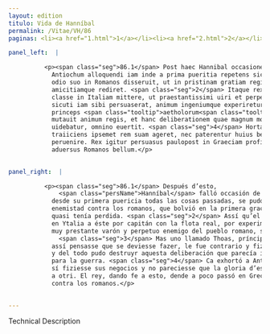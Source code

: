 ```yaml
---
layout: edition
titulo: Vida de Hanníbal
permalink: /Vitae/VH/86
paginas: <li><a href="1.html">1</a></li><li><a href="2.html">2</a></li><li><a href="3.html">3</a></li><li><a href="4.html">4</a></li><li><a href="5.html">5</a></li><li><a href="6.html">6</a></li><li><a href="7.html">7</a></li><li><a href="8.html">8</a></li><li><a href="9.html">9</a></li><li><a href="10.html">10</a></li><li><a href="11.html">11</a></li><li><a href="12.html">12</a></li><li><a href="13.html">13</a></li><li><a href="14.html">14</a></li><li><a href="15.html">15</a></li><li><a href="16.html">16</a></li><li><a href="17.html">17</a></li><li><a href="18.html">18</a></li><li><a href="19.html">19</a></li><li><a href="20.html">20</a></li><li><a href="21.html">21</a></li><li><a href="22.html">22</a></li><li><a href="23.html">23</a></li><li><a href="24.html">24</a></li><li><a href="25.html">25</a></li><li><a href="26.html">26</a></li><li><a href="27.html">27</a></li><li><a href="28.html">28</a></li><li><a href="29.html">29</a></li><li><a href="30.html">30</a></li><li><a href="31.html">31</a></li><li><a href="32.html">32</a></li><li><a href="33.html">33</a></li><li><a href="34.html">34</a></li><li><a href="35.html">35</a></li><li><a href="36.html">36</a></li><li><a href="37.html">37</a></li><li><a href="38.html">38</a></li><li><a href="39.html">39</a></li><li><a href="40.html">40</a></li><li><a href="41.html">41</a></li><li><a href="42.html">42</a></li><li><a href="43.html">43</a></li><li><a href="44.html">44</a></li><li><a href="45.html">45</a></li><li><a href="46.html">46</a></li><li><a href="47.html">47</a></li><li><a href="48.html">48</a></li><li><a href="49.html">49</a></li><li><a href="50.html">50</a></li><li><a href="51.html">51</a></li><li><a href="52.html">52</a></li><li><a href="53.html">53</a></li><li><a href="54.html">54</a></li><li><a href="55.html">55</a></li><li><a href="56.html">56</a></li><li><a href="57.html">57</a></li><li><a href="58.html">58</a></li><li><a href="59.html">59</a></li><li><a href="60.html">60</a></li><li><a href="61.html">61</a></li><li><a href="62.html">62</a></li><li><a href="63.html">63</a></li><li><a href="64.html">64</a></li><li><a href="65.html">65</a></li><li><a href="66.html">66</a></li><li><a href="67.html">67</a></li><li><a href="68.html">68</a></li><li><a href="69.html">69</a></li><li><a href="70.html">70</a></li><li><a href="71.html">71</a></li><li><a href="72.html">72</a></li><li><a href="73.html">73</a></li><li><a href="74.html">74</a></li><li><a href="75.html">75</a></li><li><a href="76.html">76</a></li><li><a href="77.html">77</a></li><li><a href="78.html">78</a></li><li><a href="79.html">79</a></li><li><a href="80.html">80</a></li><li><a href="81.html">81</a></li><li><a href="82.html">82</a></li><li><a href="83.html">83</a></li><li><a href="84.html">84</a></li><li><a href="85.html">85</a></li><li><a href="86.html">86</a></li><li><a href="87.html">87</a></li><li><a href="88.html">88</a></li><li><a href="89.html">89</a></li><li><a href="90.html">90</a></li><li><a href="91.html">91</a></li><li><a href="92.html">92</a></li><li><a href="93.html">93</a></li><li><a href="94.html">94</a></li><li><a href="95.html">95</a></li><li><a href="96.html">96</a></li>

panel_left:  |

          <p><span class="seg">86.1</span> Post haec Hannibal occasionem nactus
            Antiochum alloquendi iam inde a prima pueritia repetens sic seipsum purgauit, sic de
            odio suo in Romanos disseruit, ut in pristinam gratiam regis quam prope amiserat
            amicitiamque rediret. <span class="seg">2</span> Itaque rex constituerat animo hunc ducem cum regia
            classe in Italiam mittere, ut praestantissimi uiri et perpetui hostis populi Romani
            sicuti iam sibi persuaserat, animum ingeniumque experiretur. <span class="seg">3</span> Sed unus Thoas
            princeps <span class="tooltip">aetholorum<span class="tooltiptext">atholorum <span class="siglas">G</span> </span></span> huic sententiae aduersatus seu inuidia seu quod re uera ita agendum censeret,
            mutauit animum regis, et hanc deliberationem quae magnum momentum ad bellum habitura
            uidebatur, omnino euertit. <span class="seg">4</span> Hortatus est enim Antiochum ut in Graeciam
            traiiciens ipsemet rem suam ageret, nec paterentur huius belli gloriam ad alium
            peruenire. Rex igitur persuasus paulopost in Graeciam proficiscitur ad excitandum
            aduersus Romanos bellum.</p>
        

panel_right:  |

          <p><span class="seg">86.1</span> Después d’esto,
              <span class="persName">Hanníbal</span> falló occasión de fablar con Anthíoco y, repetiendo
            desde su primera puericia todas las cosas passadas, se pudo desculpar de <a href="../public/images/1491/180r.png" target="new"><img class="facs" src="https://alfonsodepalencia.github.io/Vitae/public/images/facs_icon.jpg"/></a>[180r,a] tal manera declarando su
            enemistad contra los romanos, que bolvió en la primera gracia y amistad del rey, que ya
            quasi tenía perdida. <span class="seg">2</span> Assí qu’el rey tenía assentado en su voluntad embiar
            en Ytalia a éste por capitán con la flota real, por experimentar el ánimo e ingenio del
            muy prestante varón y perpetuo enemigo del pueblo romano, segund lo tenía creýdo.
              <span class="seg">3</span> Mas uno llamado Thoas, príncipe de los Étholos, o por invidia o porque
            assí pensasse que se deviesse fazer, le fue contrario y fizo mudar la voluntad del rey,
            y del todo pudo destruyr aquesta deliberación que parecía induzir grande importancia
            para la guerra. <span class="seg">4</span> Ca exhortó a Anthíoco que passasse en Grecia y él mesmo por
            sí fiziesse sus negocios y no pareciesse que la gloria d’esta guerra se podía attribuyr
            a otri. El rey, dando fe a esto, dende a poco passó en Grecia para incitar la guerra
            contra los romanos.</p>
        

---
```


Technical Description 